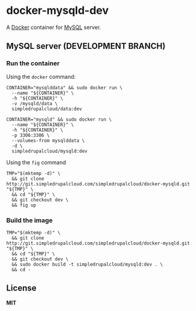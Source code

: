 # docker-mysqld-dev

A [Docker](https://docker.com/) container for [MySQL](http://www.mysql.com/) server.

## MySQL server (DEVELOPMENT BRANCH)

### Run the container

Using the `docker` command:

    CONTAINER="mysqlddata" && sudo docker run \
      --name "${CONTAINER}" \
      -h "${CONTAINER}" \
      -v /mysqld/data \
      simpledrupalcloud/data:dev

    CONTAINER="mysqld" && sudo docker run \
      --name "${CONTAINER}" \
      -h "${CONTAINER}" \
      -p 3306:3306 \
      --volumes-from mysqlddata \
      -d \
      simpledrupalcloud/mysqld:dev

Using the `fig` command

    TMP="$(mktemp -d)" \
      && git clone http://git.simpledrupalcloud.com/simpledrupalcloud/docker-mysqld.git "${TMP}" \
      && cd "${TMP}" \
      && git checkout dev \
      && fig up

### Build the image

    TMP="$(mktemp -d)" \
      && git clone http://git.simpledrupalcloud.com/simpledrupalcloud/docker-mysqld.git "${TMP}" \
      && cd "${TMP}" \
      && git checkout dev \
      && sudo docker build -t simpledrupalcloud/mysqld:dev . \
      && cd -

## License

**MIT**
